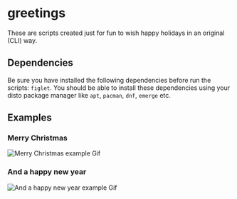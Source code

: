 # greetings
These are scripts created just for fun to wish happy holidays in an original (CLI) way. 

## Dependencies
Be sure you have installed the following dependencies before run the scripts: `figlet`.
You should be able to install these dependencies using your disto package manager like `apt`, `pacman`, `dnf`, `emerge` etc.

## Examples
### Merry Christmas
![Merry Christmas example Gif](https://github.com/ZappaBoy/merry-christmas/blob/main/examples/merry-christmas-example.gif)

### And a happy new year
![And a happy new year example Gif](https://github.com/ZappaBoy/merry-christmas/blob/main/examples/and-a-happy-new-year-example.gif)
